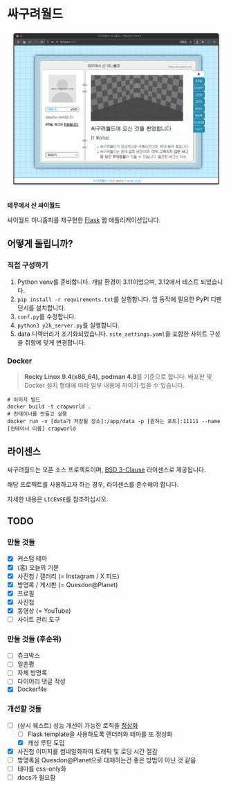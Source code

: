 # 싸구려월드
![title01.png](_docs/title01.png)

**테무에서 산 싸이월드**

싸이월드 미니홈피를 재구현한 [Flask](https://flask.palletsprojects.com/en/3.0.x/) 웹 애플리케이션입니다.

## 어떻게 돌립니까?
### 직접 구성하기
1. Python venv를 준비합니다. 개발 환경이 3.11이었으며, 3.12에서 테스트 되었습니다.
2. `pip install -r requirements.txt`를 실행합니다. 앱 동작에 필요한 PyPI 디펜던시를 설치합니다.
3. `conf.py`를 수정합니다.
4. `python3 y2k_server.py`를 실행합니다.
5. data 디렉터리가 초기화되었습니다. `site_settings.yaml`을 포함한 사이트 구성을 취향에 맞게 변경합니다.

### Docker
> **Rocky Linux 9.4(x86_64), podman 4.9**를 기준으로 합니다. 배포판 및 Docker 설치 형태에 따라 일부 내용에 차이가 있을 수 있습니다.
```shell
# 이미지 빌드
docker build -t crapworld .
# 컨테이너를 만들고 실행
docker run -v [data가 저장될 장소]:/app/data -p [원하는 포트]:11111 --name [컨테이너 이름] crapworld
```

## 라이센스
싸구려월드는 오픈 소스 프로젝트이며, [BSD 3-Clause](https://www.olis.or.kr/license/Detailselect.do?lId=1092) 라이센스로 제공됩니다.

해당 프로젝트를 사용하고자 하는 경우, 라이센스를 준수해야 합니다.

자세한 내용은 `LICENSE`를 참조하십시오.

## TODO
### 만들 것들
- [x] 커스텀 테마
- [x] (홈) 오늘의 기분
- [x] 사진첩 / 갤러리 (= Instagram / X 피드)
- [x] 방명록 / 게시판 (= Quesdon@Planet)
- [x] 프로필
- [x] 사진첩
- [x] 동영상 (= YouTube)
- [ ] 사이트 관리 도구
### 만들 것들 (후순위)
- [ ] 쥬크박스
- [ ] 일촌평
- [ ] 자체 방명록
- [ ] 다이어리 댓글 작성
- [x] Dockerfile
### 개선할 것들
- [ ] (상시 퀘스트) 성능 개선이 가능한 로직을 [정상화](https://youtu.be/cYRkZmBuDqI)
  - [ ] Flask template을 사용하도록 렌더러와 테마를 또 정상화
  - [x] 캐싱 루틴 도입
- [x] 사진첩 이미지를 썸네일화하여 트래픽 및 로딩 시간 절감
- [ ] 방명록을 Quesdon@Planet으로 대체하는건 좋은 방법이 아닌 것 같음
- [ ] 테마를 css-only화
- [ ] docs가 필요함
